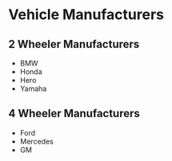 # Vehicle Manufacturers

## 2 Wheeler Manufacturers

- BMW
- Honda
- Hero
- Yamaha

## 4 Wheeler Manufacturers

- Ford
- Mercedes
- GM
